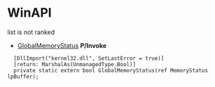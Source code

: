 # WinAPI
list is not ranked

* [GlobalMemoryStatus](https://docs.microsoft.com/zh-cn/windows/desktop/api/sysinfoapi/nf-sysinfoapi-globalmemorystatusex)
 **P/Invoke**
```
  [DllImport("kernel32.dll", SetLastError = true)]
  [return: MarshalAs(UnmanagedType.Bool)]
  private static extern bool GlobalMemoryStatus(ref MemoryStatus lpBuffer);
```
